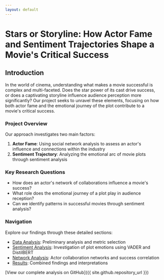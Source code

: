 ```yaml
---
layout: default
---
```


# Stars or Storyline: How Actor Fame and Sentiment Trajectories Shape a Movie's Critical Success

## Introduction

In the world of cinema, understanding what makes a movie successful is complex and multi-faceted. Does the star power of its cast drive success, or does a captivating storyline influence audience perception more significantly? Our project seeks to unravel these elements, focusing on how both actor fame and the emotional journey of the plot contribute to a movie's critical success.

### Project Overview

Our approach investigates two main factors:
1. **Actor Fame**: Using social network analysis to assess an actor's influence and connections within the industry
2. **Sentiment Trajectory**: Analyzing the emotional arc of movie plots through sentiment analysis

### Key Research Questions

- How does an actor's network of collaborations influence a movie's success?
- What role does the emotional journey of a plot play in audience reception?
- Can we identify patterns in successful movies through sentiment analysis?

### Navigation

Explore our findings through these detailed sections:
- [Data Analysis](./data-analysis.html): Preliminary analysis and metric selection
- [Sentiment Analysis](./sentiment-analysis.html): Investigation of plot emotions using VADER and DistilBERT
- [Network Analysis](./network-analysis.html): Actor collaboration networks and success correlation
- [Results](./results.html): Combined findings and interpretations

[View our complete analysis on GitHub]({{ site.github.repository_url }})